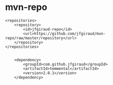 # mvn-repo

    <repositories>
        <repository>
            <id>jfgiraud-repo</id>
            <url>https://github.com/jfgiraud/mvn-repo/raw/master/repository</url>
        </repository>
    </repositories>


        <dependency>
            <groupId>com.github.jfgiraud</groupId>
            <artifactId>temmental</artifactId>
            <version>2.0.1</version>
        </dependency>
